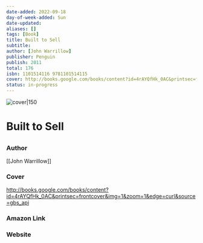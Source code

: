 ```yaml
---
date-added: 2022-09-18
day-of-week-added: Sun
date-updated: 
aliases: []
tags: [Book]
title: Built to Sell
subtitle: 
author: [John Warrillow]
publisher: Penguin
publish: 2011
total: 176
isbn: 1101514116 9781101514115
cover: http://books.google.com/books/content?id=4rAYQfHk_0AC&printsec=frontcover&img=1&zoom=1&edge=curl&source=gbs_api
status: in-progress
---
```


![cover|150](http://books.google.com/books/content?id=4rAYQfHk_0AC&printsec=frontcover&img=1&zoom=1&edge=curl&source=gbs_api)
# Built to Sell
## 

### Author
[[John Warrillow]]

### Cover
http://books.google.com/books/content?id=4rAYQfHk_0AC&printsec=frontcover&img=1&zoom=1&edge=curl&source=gbs_api

### Amazon Link


### Website